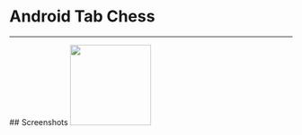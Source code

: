 # Android Tab Chess

<hr>
## Screenshots

<img src="https://github.com/simplegr33n/android-tab-chess/blob/master/screenshots/phone0001.jpg" width="144">

